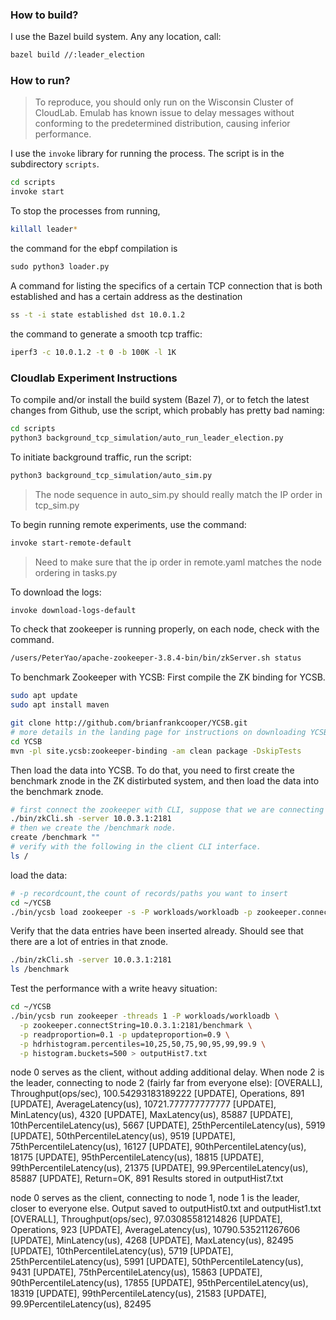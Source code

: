 ### How to build?
I use the Bazel build system. Any any location, call:
```bash
bazel build //:leader_election
```

### How to run?

> To reproduce, you should only run on the Wisconsin Cluster of CloudLab. Emulab has known issue to delay messages without conforming to the predetermined distribution, causing inferior performance. 

I use the ```invoke``` library for running the process. The script is in the subdirectory ```scripts```.
```bash
cd scripts
invoke start
```

To stop the processes from running, 
```bash
killall leader*
```

the command for the ebpf compilation is
```python
sudo python3 loader.py
```

A command for listing the specifics of a certain TCP connection that is both established
and has a certain address as the destination
```bash
ss -t -i state established dst 10.0.1.2
```

the command to generate a smooth tcp traffic:

```bash
iperf3 -c 10.0.1.2 -t 0 -b 100K -l 1K
```

### Cloudlab Experiment Instructions

To compile and/or install the build system (Bazel 7), or to fetch the latest changes from Github, use the script, which probably has pretty bad naming:
```bash
cd scripts
python3 background_tcp_simulation/auto_run_leader_election.py 
```

To initiate background traffic, run the script:
```bash
python3 background_tcp_simulation/auto_sim.py
```
> The node sequence in auto_sim.py should really match the IP order in tcp_sim.py

To begin running remote experiments, use the command:
```bash
invoke start-remote-default
```
> Need to make sure that the ip order in remote.yaml matches the node ordering in tasks.py

To download the logs:
```bash
invoke download-logs-default
```

To check that zookeeper is running properly, on each node, check with the command. 
```bash
/users/PeterYao/apache-zookeeper-3.8.4-bin/bin/zkServer.sh status
```

To benchmark Zookeeper with YCSB:
First compile the ZK binding for YCSB. 
```bash
sudo apt update
sudo apt install maven

git clone http://github.com/brianfrankcooper/YCSB.git
# more details in the landing page for instructions on downloading YCSB(https://github.com/brianfrankcooper/YCSB#getting-started).
cd YCSB
mvn -pl site.ycsb:zookeeper-binding -am clean package -DskipTests
```

Then load the data into YCSB. To do that, you need to first create the benchmark znode in the ZK distirbuted system, and then load the data into the benchmark znode. 
```bash
# first connect the zookeeper with CLI, suppose that we are connecting to node 10.0.3.1
./bin/zkCli.sh -server 10.0.3.1:2181
# then we create the /benchmark node. 
create /benchmark "" 
# verify with the following in the client CLI interface. 
ls /
```

load the data:
```bash
# -p recordcount,the count of records/paths you want to insert
cd ~/YCSB
./bin/ycsb load zookeeper -s -P workloads/workloadb -p zookeeper.connectString=10.0.3.1:2181/benchmark -p recordcount=10000 > outputLoad.txt
```

Verify that the data entries have been inserted already. Should see that there are a lot of entries in that znode.  
```bash
./bin/zkCli.sh -server 10.0.3.1:2181
ls /benchmark
```

Test the performance with a write heavy situation:
```bash
cd ~/YCSB
./bin/ycsb run zookeeper -threads 1 -P workloads/workloadb \
  -p zookeeper.connectString=10.0.3.1:2181/benchmark \
  -p readproportion=0.1 -p updateproportion=0.9 \
  -p hdrhistogram.percentiles=10,25,50,75,90,95,99,99.9 \
  -p histogram.buckets=500 > outputHist7.txt
```

node 0 serves as the client, without adding additional delay. 
When node 2 is the leader, connecting to node 2 (fairly far from everyone else):
[OVERALL], Throughput(ops/sec), 100.54293183189222 
[UPDATE], Operations, 891
[UPDATE], AverageLatency(us), 10721.777777777777
[UPDATE], MinLatency(us), 4320
[UPDATE], MaxLatency(us), 85887
[UPDATE], 10thPercentileLatency(us), 5667
[UPDATE], 25thPercentileLatency(us), 5919
[UPDATE], 50thPercentileLatency(us), 9519
[UPDATE], 75thPercentileLatency(us), 16127
[UPDATE], 90thPercentileLatency(us), 18175
[UPDATE], 95thPercentileLatency(us), 18815
[UPDATE], 99thPercentileLatency(us), 21375
[UPDATE], 99.9PercentileLatency(us), 85887
[UPDATE], Return=OK, 891
Results stored in outputHist7.txt


node 0 serves as the client, connecting to node 1, node 1 is the leader, closer to everyone else. 
Output saved to outputHist0.txt and outputHist1.txt
[OVERALL], Throughput(ops/sec), 97.03085581214826
[UPDATE], Operations, 923
[UPDATE], AverageLatency(us), 10790.535211267606
[UPDATE], MinLatency(us), 4268
[UPDATE], MaxLatency(us), 82495
[UPDATE], 10thPercentileLatency(us), 5719
[UPDATE], 25thPercentileLatency(us), 5991
[UPDATE], 50thPercentileLatency(us), 9431
[UPDATE], 75thPercentileLatency(us), 15863
[UPDATE], 90thPercentileLatency(us), 17855
[UPDATE], 95thPercentileLatency(us), 18319
[UPDATE], 99thPercentileLatency(us), 21583
[UPDATE], 99.9PercentileLatency(us), 82495

